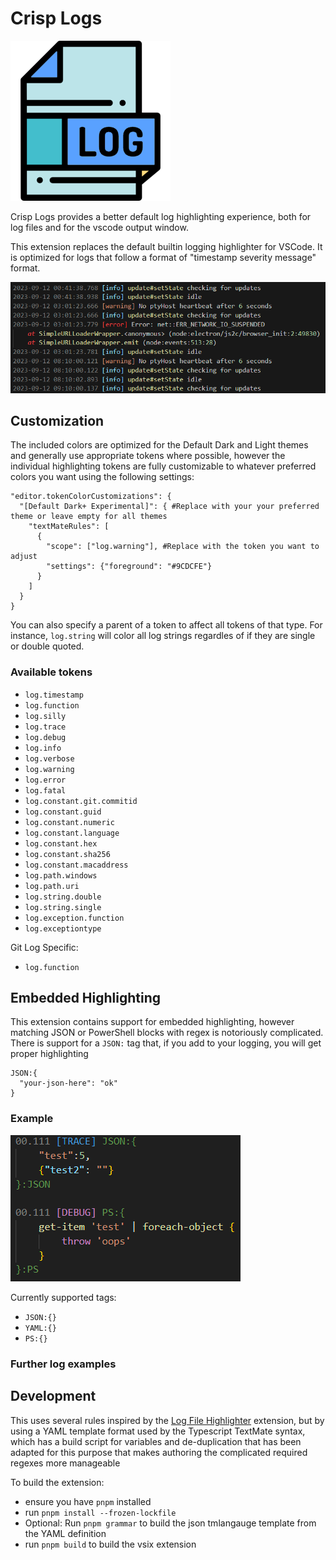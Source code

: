 # Crisp Logs

![Logo](logo.png)

Crisp Logs provides a better default log highlighting experience, both for log files and for the vscode output window.

This extension replaces the default builtin logging highlighter for VSCode. It is optimized for logs that follow a format of "timestamp severity message" format.


![Alt text](images/README/logExample.png)

## Customization

The included colors are optimized for the Default Dark and Light themes and generally use appropriate tokens where possible, however the individual highlighting tokens are fully customizable to whatever preferred colors you want using the following settings:

```jsonc
"editor.tokenColorCustomizations": {
  "[Default Dark+ Experimental]": { #Replace with your your preferred theme or leave empty for all themes
    "textMateRules": [
      {
        "scope": ["log.warning"], #Replace with the token you want to adjust
        "settings": {"foreground": "#9CDCFE"}
      }
    ]
  }
}
```

You can also specify a parent of a token to affect all tokens of that type. For instance, `log.string` will color all log strings regardles of if they are single or double quoted.

### Available tokens

- `log.timestamp`
- `log.function`
- `log.silly`
- `log.trace`
- `log.debug`
- `log.info`
- `log.verbose`
- `log.warning`
- `log.error`
- `log.fatal`
- `log.constant.git.commitid`
- `log.constant.guid`
- `log.constant.numeric`
- `log.constant.language`
- `log.constant.hex`
- `log.constant.sha256`
- `log.constant.macaddress`
- `log.path.windows`
- `log.path.uri`
- `log.string.double`
- `log.string.single`
- `log.exception.function`
- `log.exceptiontype`

Git Log Specific:

- `log.function`


## Embedded Highlighting

This extension contains support for embedded highlighting, however matching JSON or PowerShell blocks with regex is notoriously complicated. There is support for a `JSON:` tag that, if you add to your logging, you will get proper highlighting

```
JSON:{
  "your-json-here": "ok"
}
```

### Example

![Alt text](images/README/embed.png)

Currently supported tags:

- `JSON:{}`
- `YAML:{}`
- `PS:{}`

### Further log examples

## Development


This uses several rules inspired by the [Log File Highlighter](https://marketplace.visualstudio.com/items?itemName=emilast.LogFileHighlighter) extension, but by using a YAML template format used by the Typescript TextMate syntax, which has a build script for variables and de-duplication that has been adapted for this purpose that makes authoring the complicated required regexes more manageable


To build the extension:


- ensure you have `pnpm` installed
- run `pnpm install --frozen-lockfile`
- Optional: Run `pnpm grammar` to build the json tmlangauge template from the YAML definition
- run `pnpm build` to build the vsix extension


